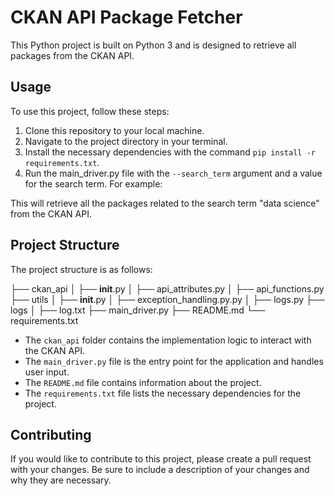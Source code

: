 # CKAN API Package Fetcher

This Python project is built on Python 3 and is designed to retrieve all packages from the CKAN API.

## Usage

To use this project, follow these steps:

1. Clone this repository to your local machine.
2. Navigate to the project directory in your terminal.
3. Install the necessary dependencies with the command `pip install -r requirements.txt`.
4. Run the main_driver.py file with the `--search_term` argument and a value for the search term. For example:


This will retrieve all the packages related to the search term "data science" from the CKAN API.

## Project Structure

The project structure is as follows:

├── ckan_api
│ ├── __init__.py
│ ├── api_attributes.py
│ ├── api_functions.py
├── utils
│ ├── __init__.py
│ ├── exception_handling.py.py
│ ├── logs.py
├── logs
│ ├── log.txt
├── main_driver.py
├── README.md
└── requirements.txt


- The `ckan_api` folder contains the implementation logic to interact with the CKAN API.
- The `main_driver.py` file is the entry point for the application and handles user input.
- The `README.md` file contains information about the project.
- The `requirements.txt` file lists the necessary dependencies for the project.

## Contributing

If you would like to contribute to this project, please create a pull request with your changes. Be sure to include a description of your changes and why they are necessary.
